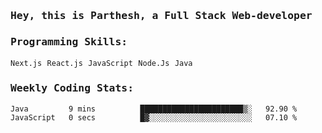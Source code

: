 <samp>
    <h3>Hey, this is Parthesh, a Full Stack Web-developer</h3>
    <h3>Programming Skills: </h3>
    <code>Next.js</code> <code>React.js</code> <code>JavaScript</code> <code>Node.Js</code> <code>Java</code>
    <h3>Weekly Coding Stats:</h3>
<!--START_SECTION:waka-->

```txt
Java         9 mins          ███████████████████████▒░   92.90 %
JavaScript   0 secs          █▓░░░░░░░░░░░░░░░░░░░░░░░   07.10 %
```

<!--END_SECTION:waka-->
</samp>
